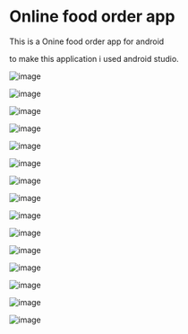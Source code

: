 # Online food order app

 This is a Onine food order app for android
 
 to make this application i used android studio. 



![image](https://user-images.githubusercontent.com/62865086/121678419-fb222e00-cad8-11eb-8912-2b51c177887e.png)






![image](https://user-images.githubusercontent.com/62865086/121678506-155c0c00-cad9-11eb-9a1b-6b4ec4a576b6.png)



![image](https://user-images.githubusercontent.com/62865086/121678595-2c9af980-cad9-11eb-8151-3b284bc62be5.png)



![image](https://user-images.githubusercontent.com/62865086/121678718-56ecb700-cad9-11eb-9933-33d0a1aa783d.png)




![image](https://user-images.githubusercontent.com/62865086/121678823-784da300-cad9-11eb-943a-bb2d88adb1ff.png)


![image](https://user-images.githubusercontent.com/62865086/121678877-8c91a000-cad9-11eb-8d0b-0fae7de9fc53.png)



![image](https://user-images.githubusercontent.com/62865086/121678954-a4692400-cad9-11eb-8f6a-13a91b22bc6c.png)


![image](https://user-images.githubusercontent.com/62865086/121678761-64a23c80-cad9-11eb-89b5-76a4eed482ef.png)


![image](https://user-images.githubusercontent.com/62865086/121679054-c2cf1f80-cad9-11eb-9b7d-2c227e4557a2.png)


![image](https://user-images.githubusercontent.com/62865086/121679197-e1cdb180-cad9-11eb-97db-b7063a0af64f.png)


![image](https://user-images.githubusercontent.com/62865086/121679298-0164da00-cada-11eb-83f4-6f24c0bf7184.png)



![image](https://user-images.githubusercontent.com/62865086/121679394-1b9eb800-cada-11eb-9960-a375e93a4f46.png)





![image](https://user-images.githubusercontent.com/62865086/121679521-3bce7700-cada-11eb-9eff-0a512edf4f46.png)




![image](https://user-images.githubusercontent.com/62865086/121679602-543e9180-cada-11eb-8b32-ffc744383deb.png)





![image](https://user-images.githubusercontent.com/62865086/121679661-691b2500-cada-11eb-8872-dc67cd4fbce6.png)











































